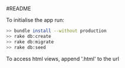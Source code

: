 #README

To initialise the app run:

```bash
>> bundle install --without production
>> rake db:create
>> rake db:migrate
>> rake db:seed
```

To access html views, append '.html' to the url
